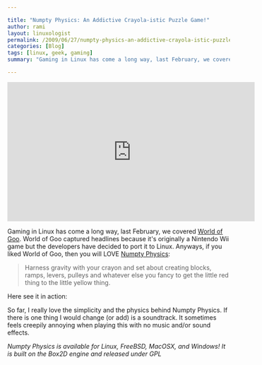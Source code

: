 ```yaml
---

title: "Numpty Physics: An Addictive Crayola-istic Puzzle Game!"
author: rami
layout: linuxologist 
permalink: /2009/06/27/numpty-physics-an-addictive-crayola-istic-puzzle-game/
categories: [Blog]
tags: [linux, geek, gaming]
summary: "Gaming in Linux has come a long way, last February, we covered [World of Goo](/2009/02/16/world-of-goo-an-eye-popping-game-ported-to-linux). World of Goo captured headlines because it's originally a Nintendo Wii game but the developers have decided to port it to Linux. Anyways, if you liked World of Goo, then you will LOVE  [Numpty Physics](http://numptyphysics.garage.maemo.org/):"

---
```


<iframe width="560" height="315" src="https://www.youtube.com/embed/RXvr7ukkE80" frameborder="0" allowfullscreen></iframe>

Gaming in Linux has come a long way, last February, we covered [World of Goo](/2009/02/16/world-of-goo-an-eye-popping-game-ported-to-linux). World of Goo captured headlines because it's originally a Nintendo Wii game but the developers have decided to port it to Linux. Anyways, if you liked World of Goo, then you will LOVE  [Numpty Physics](http://numptyphysics.garage.maemo.org/):


> Harness gravity with your crayon and set about creating blocks, ramps, levers, pulleys and whatever else you fancy to get the little red thing to the little yellow thing.

Here see it in action:


So far, I really love the simplicity and the physics behind Numpty Physics. If there is one thing I would change (or add) is a soundtrack. It sometimes feels creepily annoying when playing this with no music and/or sound effects.

_Numpty Physics is available for Linux, FreeBSD, MacOSX, and Windows! It is built on the Box2D engine and released under GPL_
